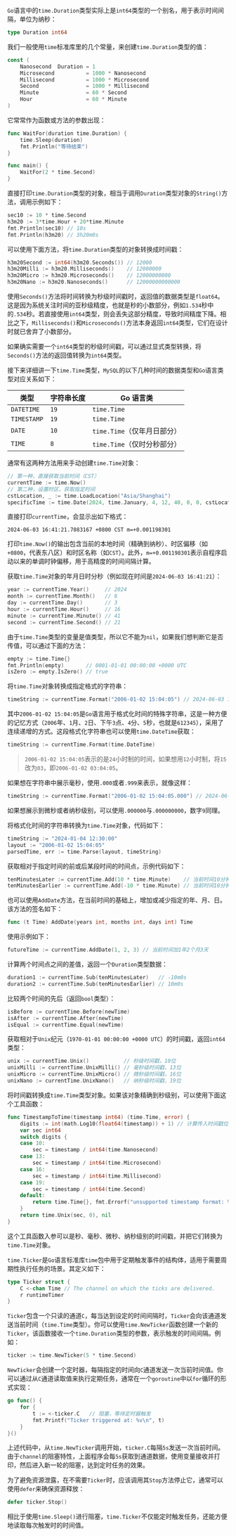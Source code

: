 `Go`语言中的`time.Duration`类型实际上是`int64`类型的一个别名，用于表示时间间隔，单位为纳秒：

```go
type Duration int64
```

我们一般使用`time`标准库里的几个常量，来创建`time.Duration`类型的值：

```go
const (
	Nanosecond  Duration = 1
	Microsecond          = 1000 * Nanosecond
	Millisecond          = 1000 * Microsecond
	Second               = 1000 * Millisecond
	Minute               = 60 * Second
	Hour                 = 60 * Minute
)
```
它常常作为函数或方法的参数出现：
```go
func WaitFor(duration time.Duration) {
    time.Sleep(duration)
    fmt.Println("等待结束")
}

func main() {
    WaitFor(2 * time.Second)
}
```

直接打印`time.Duration`类型的对象，相当于调用`Duration`类型对象的`String()`方法，调用示例如下：

```go
sec10 := 10 * time.Second
h3m20 := 3*time.Hour + 20*time.Minute
fmt.Println(sec10) // 10s
fmt.Println(h3m20) // 3h20m0s
```

可以使用下面方法，将`time.Duration`类型的对象转换成时间戳：

```go
h3m20Second := int64(h3m20.Seconds()) // 12000
h3m20Milli := h3m20.Milliseconds()    // 12000000
h3m20Micro := h3m20.Microseconds()    // 12000000000
h3m20Nano := h3m20.Nanoseconds()      // 12000000000000
```

使用`Seconds()`方法将时间转换为秒级时间戳时，返回值的数据类型是`float64`。这是因为系统关注时间的亚秒级精度，也就是秒的小数部分，例如`1.534`秒中的`.534`秒。若直接使用`int64`类型，则会丢失这部分精度，导致时间精度下降。相比之下，`Milliseconds()`和`Microseconds()`方法本身返回`int64`类型，它们在设计时就已舍弃了小数部分。

如果确实需要一个`int64`类型的秒级时间戳，可以通过显式类型转换，将`Seconds()`方法的返回值转换为`int64`类型。

接下来详细讲一下`time.Time`类型，`MySQL`的以下几种时间的数据类型和`Go`语言类型对应关系如下：

| 类型        | 字符串长度 | Go 语言类                   |
| ----------- | ---------- | --------------------------- |
| `DATETIME`  | `19`       | `time.Time`                 |
| `TIMESTAMP` | `19`       | `time.Time`                 |
| `DATE`      | `10`       | `time.Time`（仅年月日部分） |
| `TIME`      | `8`        | `time.Time`（仅时分秒部分） |

通常有这两种方法用来手动创建`time.Time`对象：

```go
// 第一种，直接获取当前时间（CST）
currentTime := time.Now()
// 第二种，设置时区，获取指定时间
cstLocation, _ := time.LoadLocation("Asia/Shanghai")
specificTime := time.Date(2024, time.January, 4, 12, 40, 0, 0, cstLocation)
```

直接打印`currentTime`，会显示出如下格式：

```
2024-06-03 16:41:21.7083167 +0800 CST m=+0.001198301
```

打印`time.Now()`的输出包含当前的本地时间（精确到纳秒）、时区偏移（如`+0800`，代表东八区）和时区名称（如`CST`）。此外，`m=+0.001198301`表示自程序启动以来的单调时钟偏移，用于高精度的时间间隔计算。

获取`time.Time`对象的年月日时分秒（例如现在时间是`2024-06-03 16:41:21`）：

```go
year := currentTime.Year()     // 2024
month := currentTime.Month()   // 6
day := currentTime.Day()       // 3
hour := currentTime.Hour()     // 16
minute := currentTime.Minute() // 41
second := currentTime.Second() // 21
```

由于`time.Time`类型的变量是值类型，所以它不能为`nil`，如果我们想判断它是否传值，可以通过下面的方法：

```go
empty := time.Time{}
fmt.Println(empty)       // 0001-01-01 00:00:00 +0000 UTC
isZero := empty.IsZero() // true
```

将`time.Time`对象转换成指定格式的字符串：

```go
timeString := currentTime.Format("2006-01-02 15:04:05") // 2024-06-03 16:41:21
```

其中`2006-01-02 15:04:05`是`Go`语言用于格式化时间的特殊字符串，这是一种方便的记忆方式（`2006`年、`1`月、`2`日、下午`3`点、`4`分、`5`秒，也就是`612345`），采用了连续递增的方式。这段格式化字符串也可以使用`time.DateTime`获取：

```go
timeString := currentTime.Format(time.DateTime)
```

> `2006-01-02 15:04:05`表示的是`24`小时制的时间，如果想用`12`小时制，将`15`改为`03`，即`2006-01-02 03:04:05`。

如果想在字符串中展示毫秒，使用`.000`或者`.999`来表示，就像这样：

```go
timeString := currentTime.Format("2006-01-02 15:04:05.000") // 2024-06-03 16:41:21.116
```

如果想展示到微秒或者纳秒级别，可以使用`.000000`与`.000000000`，数字`9`同理。

将格式化时间的字符串转换为`time.Time`对象，代码如下：

```go
timeString := "2024-01-04 12:30:00"
layout := "2006-01-02 15:04:05"
parsedTime, err := time.Parse(layout, timeString)
```

获取相对于指定时间的前或后某段时间的时间点，示例代码如下：

```go
tenMinutesLater := currentTime.Add(10 * time.Minute)    // 当前时间10分钟后
tenMinutesEarlier := currentTime.Add(-10 * time.Minute) // 当前时间10分钟前
```

也可以使用`AddDate`方法，在当前时间的基础上，增加或减少指定的年、月、日。该方法的签名如下：

```go
func (t Time) AddDate(years int, months int, days int) Time
```

使用示例如下：

```go
futureTime := currentTime.AddDate(1, 2, 3) // 当前时间加1年2个月3天
```

计算两个时间点之间的差值，返回一个`Duration`类型数据：

```go
duration1 := currentTime.Sub(tenMinutesLater)   // -10m0s
duration2 := currentTime.Sub(tenMinutesEarlier) // 10m0s
```

比较两个时间的先后（返回`bool`类型）：

```go
isBefore := currentTime.Before(newTime)
isAfter := currentTime.After(newTime)
isEqual := currentTime.Equal(newTime)
```

获取相对于`Unix`纪元（`1970-01-01 00:00:00 +0000 UTC`）的时间戳，返回`int64`类型：

```go
unix := currentTime.Unix()           // 秒级时间戳，10位
unixMilli := currentTime.UnixMilli() // 毫秒级时间戳，13位
unixMicro := currentTime.UnixMicro() // 微秒级时间戳，16位
unixNano := currentTime.UnixNano()   // 纳秒级时间戳，19位
```

将时间戳转换成`time.Time`类型对象。如果该对象精确到秒级别，可以使用下面这个工具函数：

```go
func TimestampToTime(timestamp int64) (time.Time, error) {
	digits := int(math.Log10(float64(timestamp)) + 1) // 计算传入时间戳位数
	var sec int64
	switch digits {
	case 10:
		sec = timestamp / int64(time.Nanosecond)
	case 13:
		sec = timestamp / int64(time.Microsecond)
	case 16:
		sec = timestamp / int64(time.Millisecond)
	case 19:
		sec = timestamp / int64(time.Second)
	default:
		return time.Time{}, fmt.Errorf("unsupported timestamp format: %d", timestamp)
	}
	return time.Unix(sec, 0), nil
}
```

这个工具函数入参可以是秒、毫秒、微秒、纳秒级别的时间戳，并把它们转换为`time.Time`对象。

`time.Ticker`是`Go`语言标准库`time`包中用于定期触发事件的结构体，适用于需要周期性执行任务的场景。其定义如下：

```go
type Ticker struct {
	C <-chan Time // The channel on which the ticks are delivered.
	r runtimeTimer
}
```

`Ticker`包含一个只读的通道`C`，每当达到设定的时间间隔时，`Ticker`会向该通道发送当前时间（`time.Time`类型）。你可以使用`time.NewTicker`函数创建一个新的`Ticker`，该函数接收一个`time.Duration`类型的参数，表示触发的时间间隔。例如：

```go
ticker := time.NewTicker(5 * time.Second)
```

`NewTicker`会创建一个定时器，每隔指定的时间向`C`通道发送一次当前时间值。你可以通过从`C`通道读取值来执行定期任务，通常在一个`goroutine`中以`for`循环的形式实现：

```go
go func() {
    for {
        t := <-ticker.C   // 阻塞，等待定时器触发
        fmt.Printf("Ticker triggered at: %v\n", t)
    }
}()
```

上述代码中，从`time.NewTicker`调用开始，`ticker.C`每隔`5s`发送一次当前时间。由于`channel`的阻塞特性，上面程序会每`5s`获取到通道数据，使用变量接收并打印，然后进入新一轮的阻塞，达到定时任务的效果。

为了避免资源泄露，在不需要`Ticker`时，应该调用其`Stop`方法停止它，通常可以使用`defer`来确保资源释放：

```go
defer ticker.Stop()
```

相比于使用`time.Sleep()`进行阻塞，`time.Ticker`不仅能定时触发任务，还能方便地读取每次触发时的时间值。
